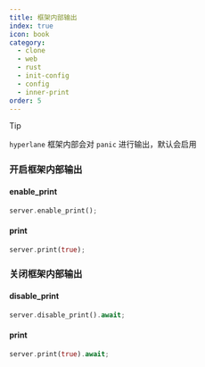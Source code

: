 ```yaml
---
title: 框架内部输出
index: true
icon: book
category:
  - clone
  - web
  - rust
  - init-config
  - config
  - inner-print
order: 5
---
```


> [!tip]
>
> `hyperlane` 框架内部会对 `panic` 进行输出，默认会启用

### 开启框架内部输出

#### enable_print

```rust
server.enable_print();
```

#### print

```rust
server.print(true);
```

### 关闭框架内部输出

#### disable_print

```rust
server.disable_print().await;
```

#### print

```rust
server.print(true).await;
```

<Bottom />
